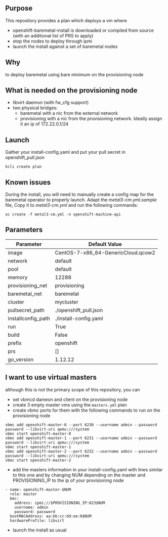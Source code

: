 ## Purpose

This repository provides a plan which deploys a vm where
- openshift-baremetal-install is downloaded or compiled from source (with an additional list of PRS to apply)
- stop the nodes to deploy through ipmi
- launch the install against a set of baremetal nodes

## Why
to deploy baremetal using bare minimum on the provisioning node

## What is needed on the provisioning node

- libvirt daemon (with fw_cfg support)
- two physical bridges:
    - baremetal with a nic from the external network
    - provisioning with a nic from the provisioning network. Ideally assign it an ip of 172.22.0.1/24

## Launch

Gather your install-config.yaml and put your pull secret in openshift_pull.json

```
kcli create plan
```

## Known issues

During the install, you will need to manually create a config map for the baremetal operator to properly launch.
Adapt the *metal3-cm.yml.sample* file, Copy it to *metal3-cm.yml* and run the following commands:

```
oc create -f metal3-cm.yml -n openshift-machine-api
```

## Parameters

|Parameter          |Default Value                      |
|-------------------|-----------------------------------|
|image              |CentOS-7-x86_64-GenericCloud.qcow2 |
|network            |default                            |
|pool               |default                            |
|memory             | 12288                             |
|provisioning_net   |provisioning                       |
|baremetal_net      |baremetal                          |
|cluster            |mycluster                          |
|pullsecret_path    | ./openshift_pull.json             |
|installconfig_path | ./install-config.yaml             |
|run                |True                               |
|build              |False                              |
|prefix             |openshift                          |
|prs                |[]                                 |
|go_version         |1.12.12                            |

## I want to use virtual masters

although this is not the primary scope of this repository, you can

- set vbmcd dameon and client on the provisioning node
- create 3 empty master vms using the `masters.yml` plan
- create vbmc ports for them with the following commands to run on the provisioning node
```
vbmc add openshift-master-0 --port 6230 --username admin --password password --libvirt-uri qemu:///system
vbmc start openshift-master-0
vbmc add openshift-master-1 --port 6231 --username admin --password password --libvirt-uri qemu:///system
vbmc start openshift-master-1
vbmc add openshift-master-2 --port 6232 --username admin --password password --libvirt-uri qemu:///system
vbmc start openshift-master-2
```

- add the masters information in your install-config.yaml with lines similar to this one and by changing NUM depending on the master and PROVISIONING_IP to the ip of your provisioning node

```
- name: openshift-master-$NUM
  role: master
  bmc:
    address: ipmi://$PROVISIONING_IP:623$NUM
    username: admin
    password: password
  bootMACAddress: aa:bb:cc:dd:ee:0$NUM
  hardwareProfile: libvirt
```

- launch the install as usual
